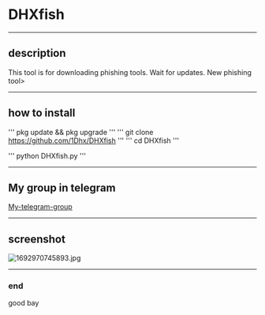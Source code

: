 # DHXfish
___
## description
This tool is for downloading phishing tools. Wait for updates. New phishing tool>
___
## how to install
'''
pkg update && pkg upgrade
'''
'''
git clone https://github.com/1Dhx/DHXfish
'''
'''
cd DHXfish
'''

'''
python DHXfish.py
'''
___
## My group in telegram
[My-telegram-group](https://t.me/DHXfollowers)
___
## screenshot

![1692970745893.jpg](https://github.com/1Dhx/DHXtool/assets/142033732/629a74fb-3d82-4599-b94d-74d77ca28898)

___

### end
good bay